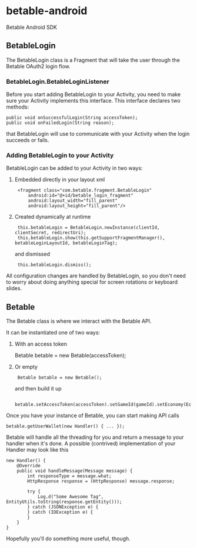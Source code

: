 # betable-android

Betable Android SDK

## BetableLogin

The BetableLogin class is a Fragment that will take the user through the Betable OAuth2 login flow.

### BetableLogin.BetableLoginListener

Before you start adding BetableLogin to your Activity, you need to make sure your Activity implements this interface.
This interface declares two methods:

    public void onSuccessfulLogin(String accessToken);
    public void onFailedLogin(String reason);

that BetableLogin will use to communicate with your Activity when the login succeeds or fails.

### Adding BetableLogin to your Activity

BetableLogin can be added to your Activity in two ways:

1. Embedded directly in your layout xml

        <fragment class="com.betable.fragment.BetableLogin"
            android:id="@+id/betable_login_fragment"
            android:layout_width="fill_parent"
            android:layout_height="fill_parent"/>

1. Created dynamically at runtime

        this.betableLogin = BetableLogin.newInstance(clientId, clientSecret, redirectUri);
        this.betableLogin.show(this.getSupportFragmentManager(), betableLoginLayoutId, betableLoginTag);

   and dismissed

        this.betableLogin.dismiss();

All configuration changes are handled by BetableLogin, so you don't need to worry about doing anything special for
screen rotations or keyboard slides.

## Betable

The Betable class is where we interact with the Betable API.

It can be instantiated one of two ways:

1. With an access token

    Betable betable = new Betable(accessToken);

1. Or empty

        Betable betable = new Betable();

    and then build it up

        betable.setAccessToken(accessToken).setGameId(gameId).setEconomy(Economy.SANDBOX);

Once you have your instance of Betable, you can start making API calls

    betable.getUserWallet(new Handler() { ... });

Betable will handle all the threading for you and return a message to your handler when it's done. A possible
(contrived) implementation of your Handler may look like this

    new Handler() {
        @Override
        public void handleMessage(Message message) {
            int responseType = message.what;
            HttpResponse response = (HttpResponse) message.response;

            try {
                Log.d("Some Awesome Tag", EntityUtils.toString(response.getEntity()));
            } catch (JSONException e) {
            } catch (IOException e) {
            }
        }
    }

Hopefully you'll do something more useful, though.
